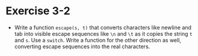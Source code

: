 # Exercise 3-2

- Write a function `escape(s, t)` that converts characters like newline and tab into visible escape sequences like
`\n` and `\t` as it copies the string `t` and `s`. Use a `switch`. Write a function for the other direction as well,
converting escape sequences into the real characters.
